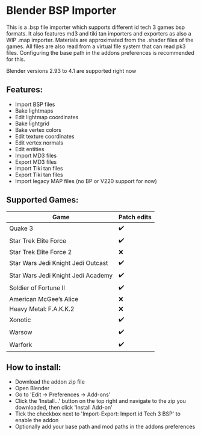 # Blender BSP Importer

This is a .bsp file importer which supports different id tech 3 games bsp formats. It also features md3 and tiki tan importers and exporters as also a WIP .map importer. Materials are approximated from the .shader files of the games. All files are also read from a virtual file system that can read pk3 files. Configuring the base path in the addons preferences is recommended for this.

Blender versions 2.93 to 4.1 are supported right now

## Features:

 - Import BSP files
 - Bake lightmaps 
 - Edit lightmap coordinates
 - Bake lightgrid
 - Bake vertex colors
 - Edit texture coordinates
 - Edit vertex normals
 - Edit entities
 - Import MD3 files
 - Export MD3 files
 - Import Tiki tan files
 - Export Tiki tan files
 - Import legacy MAP files (no BP or V220 support for now)

## Supported Games:

| Game | Patch edits |
| - | - |
| Quake 3 | :heavy_check_mark: |
| Star Trek Elite Force | :heavy_check_mark: |
| Star Trek Elite Force 2 | :x: |
| Star Wars Jedi Knight Jedi Outcast | :heavy_check_mark: |
| Star Wars Jedi Knight Jedi Academy | :heavy_check_mark: |
| Soldier of Fortune II | :heavy_check_mark: |
| American McGee’s Alice | :x: |
| Heavy Metal: F.A.K.K.2 | :x: |
| Xonotic | :heavy_check_mark: |
| Warsow | :heavy_check_mark: |
| Warfork | :heavy_check_mark: |

## How to install:

 - Download the addon zip file
 - Open Blender
 - Go to 'Edit -> Preferences -> Add-ons'
 - Click the 'Install...' button on the top right and navigate to the zip you downloaded, then click 'Install Add-on'
 - Tick the checkbox next to 'Import-Export: Import id Tech 3 BSP' to enable the addon
 - Optionally add your base path and mod paths in the addons preferences
